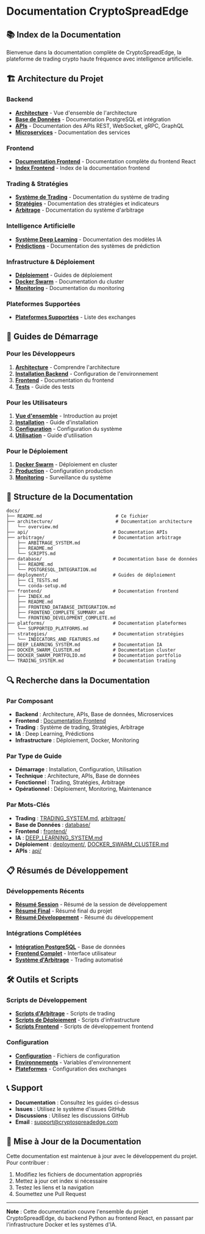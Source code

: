 # Documentation CryptoSpreadEdge

## 📚 Index de la Documentation

Bienvenue dans la documentation complète de CryptoSpreadEdge, la plateforme de trading crypto haute fréquence avec intelligence artificielle.

## 🏗️ Architecture du Projet

### Backend
- **[Architecture](architecture/overview.md)** - Vue d'ensemble de l'architecture
- **[Base de Données](database/)** - Documentation PostgreSQL et intégration
- **[APIs](api/)** - Documentation des APIs REST, WebSocket, gRPC, GraphQL
- **[Microservices](microservices/)** - Documentation des services

### Frontend
- **[Documentation Frontend](frontend/)** - Documentation complète du frontend React
- **[Index Frontend](frontend/INDEX.md)** - Index de la documentation frontend

### Trading & Stratégies
- **[Système de Trading](TRADING_SYSTEM.md)** - Documentation du système de trading
- **[Stratégies](strategies/)** - Documentation des stratégies et indicateurs
- **[Arbitrage](arbitrage/)** - Documentation du système d'arbitrage

### Intelligence Artificielle
- **[Système Deep Learning](DEEP_LEARNING_SYSTEM.md)** - Documentation des modèles IA
- **[Prédictions](prediction/)** - Documentation des systèmes de prédiction

### Infrastructure & Déploiement
- **[Déploiement](deployment/)** - Guides de déploiement
- **[Docker Swarm](DOCKER_SWARM_CLUSTER.md)** - Documentation du cluster
- **[Monitoring](monitoring/)** - Documentation du monitoring

### Plateformes Supportées
- **[Plateformes Supportées](platforms/SUPPORTED_PLATFORMS.md)** - Liste des exchanges

## 🚀 Guides de Démarrage

### Pour les Développeurs
1. **[Architecture](architecture/overview.md)** - Comprendre l'architecture
2. **[Installation Backend](deployment/conda-setup.md)** - Configuration de l'environnement
3. **[Frontend](frontend/README.md)** - Documentation du frontend
4. **[Tests](deployment/CI_TESTS.md)** - Guide des tests

### Pour les Utilisateurs
1. **[Vue d'ensemble](README.md)** - Introduction au projet
2. **[Installation](deployment/conda-setup.md)** - Guide d'installation
3. **[Configuration](config/)** - Configuration du système
4. **[Utilisation](TRADING_SYSTEM.md)** - Guide d'utilisation

### Pour le Déploiement
1. **[Docker Swarm](DOCKER_SWARM_CLUSTER.md)** - Déploiement en cluster
2. **[Production](deployment/)** - Configuration production
3. **[Monitoring](monitoring/)** - Surveillance du système

## 📁 Structure de la Documentation

```
docs/
├── README.md                           # Ce fichier
├── architecture/                       # Documentation architecture
│   └── overview.md
├── api/                               # Documentation APIs
├── arbitrage/                         # Documentation arbitrage
│   ├── ARBITRAGE_SYSTEM.md
│   ├── README.md
│   └── SCRIPTS.md
├── database/                          # Documentation base de données
│   ├── README.md
│   └── POSTGRESQL_INTEGRATION.md
├── deployment/                        # Guides de déploiement
│   ├── CI_TESTS.md
│   └── conda-setup.md
├── frontend/                          # Documentation frontend
│   ├── INDEX.md
│   ├── README.md
│   ├── FRONTEND_DATABASE_INTEGRATION.md
│   ├── FRONTEND_COMPLETE_SUMMARY.md
│   └── FRONTEND_DEVELOPMENT_COMPLETE.md
├── platforms/                         # Documentation plateformes
│   └── SUPPORTED_PLATFORMS.md
├── strategies/                        # Documentation stratégies
│   └── INDICATORS_AND_FEATURES.md
├── DEEP_LEARNING_SYSTEM.md            # Documentation IA
├── DOCKER_SWARM_CLUSTER.md            # Documentation cluster
├── DOCKER_SWARM_PORTFOLIO.md          # Documentation portfolio
└── TRADING_SYSTEM.md                  # Documentation trading
```

## 🔍 Recherche dans la Documentation

### Par Composant
- **Backend** : Architecture, APIs, Base de données, Microservices
- **Frontend** : [Documentation Frontend](frontend/)
- **Trading** : Système de trading, Stratégies, Arbitrage
- **IA** : Deep Learning, Prédictions
- **Infrastructure** : Déploiement, Docker, Monitoring

### Par Type de Guide
- **Démarrage** : Installation, Configuration, Utilisation
- **Technique** : Architecture, APIs, Base de données
- **Fonctionnel** : Trading, Stratégies, Arbitrage
- **Opérationnel** : Déploiement, Monitoring, Maintenance

### Par Mots-Clés
- **Trading** : [TRADING_SYSTEM.md](TRADING_SYSTEM.md), [arbitrage/](arbitrage/)
- **Base de Données** : [database/](database/)
- **Frontend** : [frontend/](frontend/)
- **IA** : [DEEP_LEARNING_SYSTEM.md](DEEP_LEARNING_SYSTEM.md)
- **Déploiement** : [deployment/](deployment/), [DOCKER_SWARM_CLUSTER.md](DOCKER_SWARM_CLUSTER.md)
- **APIs** : [api/](api/)

## 📋 Résumés de Développement

### Développements Récents
- **[Résumé Session](SESSION_SUMMARY.md)** - Résumé de la session de développement
- **[Résumé Final](FINAL_SUMMARY.md)** - Résumé final du projet
- **[Résumé Développement](DEVELOPMENT_SUMMARY.md)** - Résumé du développement

### Intégrations Complétées
- **[Intégration PostgreSQL](database/POSTGRESQL_INTEGRATION.md)** - Base de données
- **[Frontend Complet](frontend/FRONTEND_DEVELOPMENT_COMPLETE.md)** - Interface utilisateur
- **[Système d'Arbitrage](arbitrage/ARBITRAGE_SYSTEM.md)** - Trading automatisé

## 🛠️ Outils et Scripts

### Scripts de Développement
- **[Scripts d'Arbitrage](arbitrage/SCRIPTS.md)** - Scripts de trading
- **[Scripts de Déploiement](deployment/)** - Scripts d'infrastructure
- **[Scripts Frontend](frontend/)** - Scripts de développement frontend

### Configuration
- **[Configuration](config/)** - Fichiers de configuration
- **[Environnements](config/environments/)** - Variables d'environnement
- **[Plateformes](config/platforms/)** - Configuration des exchanges

## 📞 Support

- **Documentation** : Consultez les guides ci-dessus
- **Issues** : Utilisez le système d'issues GitHub
- **Discussions** : Utilisez les discussions GitHub
- **Email** : support@cryptospreadedge.com

## 🔄 Mise à Jour de la Documentation

Cette documentation est maintenue à jour avec le développement du projet. Pour contribuer :

1. Modifiez les fichiers de documentation appropriés
2. Mettez à jour cet index si nécessaire
3. Testez les liens et la navigation
4. Soumettez une Pull Request

---

**Note** : Cette documentation couvre l'ensemble du projet CryptoSpreadEdge, du backend Python au frontend React, en passant par l'infrastructure Docker et les systèmes d'IA.